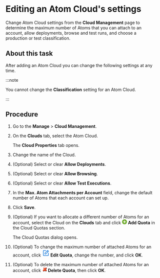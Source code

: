 # Editing an Atom Cloud's settings 

<head>
  <meta name="guidename" content="Integration"/>
  <meta name="context" content="GUID-9024c712-8524-4a1d-a17f-4755d028c969"/>
</head>



Change Atom Cloud settings from the **Cloud Management** page to determine the maximum number of Atoms that you can attach to an account, allow deployments, browse and test runs, and choose a production or test classification.

## About this task

After adding an Atom Cloud you can change the following settings at any time.

:::note

You cannot change the **Classification** setting for an Atom Cloud.

:::

## Procedure

1. Go to the **Manage** > **Cloud Management**.

2. On the **Clouds** tab, select the Atom Cloud.

    The **Cloud Properties** tab opens.

3. Change the name of the Cloud.

4. (Optional) Select or clear **Allow Deployments**.

5. (Optional) Select or clear **Allow Browsing**.

6.  (Optional) Select or clear **Allow Test Executions**.

7. In the **Max. Atom Attachments per Account** field, change the default number of Atoms that each account can set up.

8. Click **Save**.

9. (Optional) If you want to allocate a different number of Atoms for an account, select the Cloud on the **Clouds** tab and click **![Plus sign icon.](../Images/main-ic-plus-sign-white-in-green-circle-16_4dc8c5f3-e893-4aef-ade2-0b7afe9476c1.jpg) Add Quota** in the Cloud Quotas section.

    The Cloud Quotas dialog opens.

10. (Optional) To change the maximum number of attached Atoms for an account, click **![Edit icon.](../Images/main-ic-pencil-green-16_51e497cb-8c52-461c-a470-9584aaae44e6.jpg) Edit Quota**, change the number, and click **OK**.

11. (Optional) To delete the maximum number of attached Atoms for an account, click **![Delete icon.](../Images/main-ic-x-red-stylized-16_5cfc1d0e-0ef7-44cc-bacf-4b4116afca79.jpg) Delete Quota**, then click **OK**.